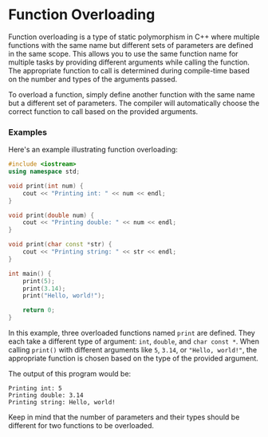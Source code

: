 # Function Overloading

Function overloading is a type of static polymorphism in C++ where multiple functions with the same name but different sets of parameters are defined in the same scope. This allows you to use the same function name for multiple tasks by providing different arguments while calling the function. The appropriate function to call is determined during compile-time based on the number and types of the arguments passed.

To overload a function, simply define another function with the same name but a different set of parameters. The compiler will automatically choose the correct function to call based on the provided arguments.

### Examples

Here's an example illustrating function overloading:

```cpp
#include <iostream>
using namespace std;

void print(int num) {
    cout << "Printing int: " << num << endl;
}

void print(double num) {
    cout << "Printing double: " << num << endl;
}

void print(char const *str) {
    cout << "Printing string: " << str << endl;
}

int main() {
    print(5);
    print(3.14);
    print("Hello, world!");

    return 0;
}
```

In this example, three overloaded functions named `print` are defined. They each take a different type of argument: `int`, `double`, and `char const *`. When calling `print()` with different arguments like `5`, `3.14`, or `"Hello, world!"`, the appropriate function is chosen based on the type of the provided argument.

The output of this program would be:

```
Printing int: 5
Printing double: 3.14
Printing string: Hello, world!
```

Keep in mind that the number of parameters and their types should be different for two functions to be overloaded.